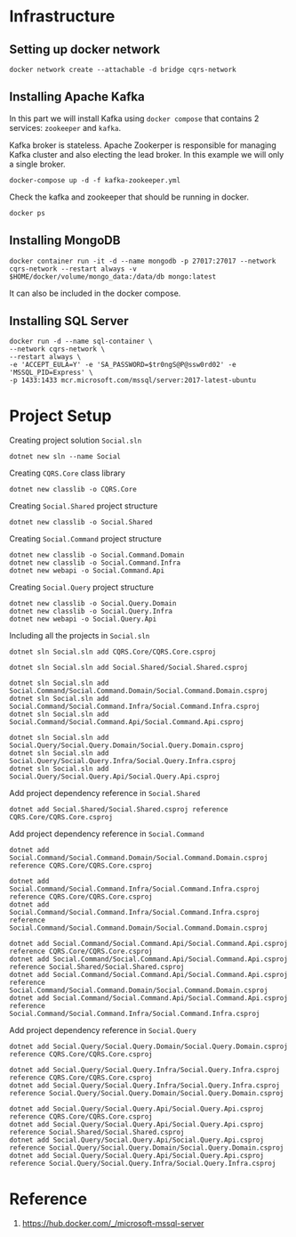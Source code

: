 # Infrastructure

## Setting up docker network

```
docker network create --attachable -d bridge cqrs-network
```

## Installing Apache Kafka
In this part we will install Kafka using <code>docker compose</code> that contains 2 services: <code>zookeeper</code> and <code>kafka</code>.

Kafka broker is stateless. Apache Zookerper is responsible for managing Kafka cluster and also electing the lead broker. In this example we will only a single broker.

```
docker-compose up -d -f kafka-zookeeper.yml
```

Check the kafka and zookeeper that should be running in docker.

```
docker ps
```

## Installing MongoDB

```
docker container run -it -d --name mongodb -p 27017:27017 --network cqrs-network --restart always -v $HOME/docker/volume/mongo_data:/data/db mongo:latest
```

It can also be included in the docker compose.

## Installing SQL Server 
```
docker run -d --name sql-container \
--network cqrs-network \
--restart always \
-e 'ACCEPT_EULA=Y' -e 'SA_PASSWORD=$tr0ngS@P@ssw0rd02' -e 'MSSQL_PID=Express' \
-p 1433:1433 mcr.microsoft.com/mssql/server:2017-latest-ubuntu 
```

# Project Setup

Creating project solution <code>Social.sln</code>
```
dotnet new sln --name Social
```

Creating <code>CQRS.Core</code> class library
```
dotnet new classlib -o CQRS.Core
```

Creating <code>Social.Shared</code> project structure
```
dotnet new classlib -o Social.Shared
```

Creating <code>Social.Command</code> project structure
```
dotnet new classlib -o Social.Command.Domain
dotnet new classlib -o Social.Command.Infra
dotnet new webapi -o Social.Command.Api
```

Creating <code>Social.Query</code> project structure
```
dotnet new classlib -o Social.Query.Domain
dotnet new classlib -o Social.Query.Infra
dotnet new webapi -o Social.Query.Api
```

Including all the projects in <code>Social.sln</code>
```
dotnet sln Social.sln add CQRS.Core/CQRS.Core.csproj

dotnet sln Social.sln add Social.Shared/Social.Shared.csproj

dotnet sln Social.sln add Social.Command/Social.Command.Domain/Social.Command.Domain.csproj
dotnet sln Social.sln add Social.Command/Social.Command.Infra/Social.Command.Infra.csproj
dotnet sln Social.sln add Social.Command/Social.Command.Api/Social.Command.Api.csproj

dotnet sln Social.sln add Social.Query/Social.Query.Domain/Social.Query.Domain.csproj
dotnet sln Social.sln add Social.Query/Social.Query.Infra/Social.Query.Infra.csproj
dotnet sln Social.sln add Social.Query/Social.Query.Api/Social.Query.Api.csproj
```

Add project dependency reference in <code>Social.Shared</code>
```
dotnet add Social.Shared/Social.Shared.csproj reference CQRS.Core/CQRS.Core.csproj
```

Add project dependency reference in <code>Social.Command</code>
```
dotnet add Social.Command/Social.Command.Domain/Social.Command.Domain.csproj reference CQRS.Core/CQRS.Core.csproj

dotnet add Social.Command/Social.Command.Infra/Social.Command.Infra.csproj reference CQRS.Core/CQRS.Core.csproj
dotnet add Social.Command/Social.Command.Infra/Social.Command.Infra.csproj reference Social.Command/Social.Command.Domain/Social.Command.Domain.csproj

dotnet add Social.Command/Social.Command.Api/Social.Command.Api.csproj reference CQRS.Core/CQRS.Core.csproj
dotnet add Social.Command/Social.Command.Api/Social.Command.Api.csproj reference Social.Shared/Social.Shared.csproj
dotnet add Social.Command/Social.Command.Api/Social.Command.Api.csproj reference Social.Command/Social.Command.Domain/Social.Command.Domain.csproj
dotnet add Social.Command/Social.Command.Api/Social.Command.Api.csproj reference Social.Command/Social.Command.Infra/Social.Command.Infra.csproj
```

Add project dependency reference in <code>Social.Query</code>
```
dotnet add Social.Query/Social.Query.Domain/Social.Query.Domain.csproj reference CQRS.Core/CQRS.Core.csproj

dotnet add Social.Query/Social.Query.Infra/Social.Query.Infra.csproj reference CQRS.Core/CQRS.Core.csproj
dotnet add Social.Query/Social.Query.Infra/Social.Query.Infra.csproj reference Social.Query/Social.Query.Domain/Social.Query.Domain.csproj

dotnet add Social.Query/Social.Query.Api/Social.Query.Api.csproj reference CQRS.Core/CQRS.Core.csproj
dotnet add Social.Query/Social.Query.Api/Social.Query.Api.csproj reference Social.Shared/Social.Shared.csproj
dotnet add Social.Query/Social.Query.Api/Social.Query.Api.csproj reference Social.Query/Social.Query.Domain/Social.Query.Domain.csproj
dotnet add Social.Query/Social.Query.Api/Social.Query.Api.csproj reference Social.Query/Social.Query.Infra/Social.Query.Infra.csproj
```

# Reference
1. https://hub.docker.com/_/microsoft-mssql-server